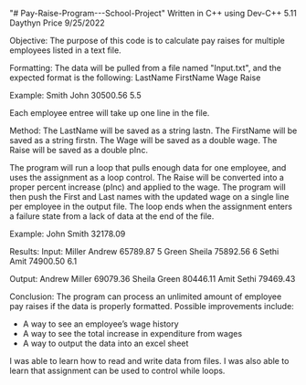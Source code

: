 "# Pay-Raise-Program---School-Project" 
Written in C++ using Dev-C++ 5.11
Daythyn Price
9/25/2022

Objective:
  The purpose of this code is to calculate pay raises for multiple employees listed in a text file. 

Formatting:
  The data will be pulled from a file named "Input.txt", and the expected format is the following:
  LastName FirstName Wage Raise

  Example:
  Smith John 30500.56 5.5

  Each employee entree will take up one line in the file.

Method:
  The LastName will be saved as a string lastn.
  The FirstName will be saved as a string firstn.
  The Wage will be saved as a double wage.
  The Raise will be saved as a double pInc.

  The program will run a loop that pulls enough data for one employee, and uses the assignment as a loop control.
  The Raise will be converted into a proper percent increase (pInc) and applied to the wage.
  The program will then push the First and Last names with the updated wage on a single line per employee in the output file.
  The loop ends when the assignment enters a failure state from a lack of data at the end of the file.

  Example:
  John Smith 32178.09

Results:
  Input:
    Miller Andrew 65789.87 5
    Green Sheila 75892.56 6
    Sethi Amit 74900.50 6.1

  Output:
    Andrew Miller     69079.36
    Sheila Green     80446.11
    Amit Sethi     79469.43

Conclusion:
  The program can process an unlimited amount of employee pay raises if the data is properly formatted.
  Possible improvements include:
   - A way to see an employee’s wage history
   - A way to see the total increase in expenditure from wages
   - A way to output the data into an excel sheet

  I was able to learn how to read and write data from files.
  I was also able to learn that assignment can be used to control while loops.
